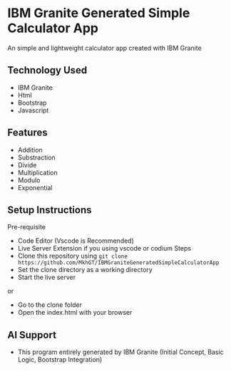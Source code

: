 # IBM Granite Generated Simple Calculator App
An simple and lightweight calculator app created with IBM Granite
## Technology Used
- IBM Granite
- Html
- Bootstrap
- Javascript
## Features
- Addition
- Substraction
- Divide
- Multiplication
- Modulo
- Exponential
## Setup Instructions
Pre-requisite 
- Code Editor (Vscode is Recommended)
- Live Server Extension if you using vscode or codium
Steps
- Clone this repository using ```git clone https://github.com/MkhGT/IBMGraniteGeneratedSimpleCalculatorApp```
- Set the clone directory as a working directory
- Start the live server

or
- Go to the clone folder
- Open the index.html with your browser

## AI Support
- This program entirely generated by IBM Granite (Initial Concept, Basic Logic, Bootstrap Integration)
